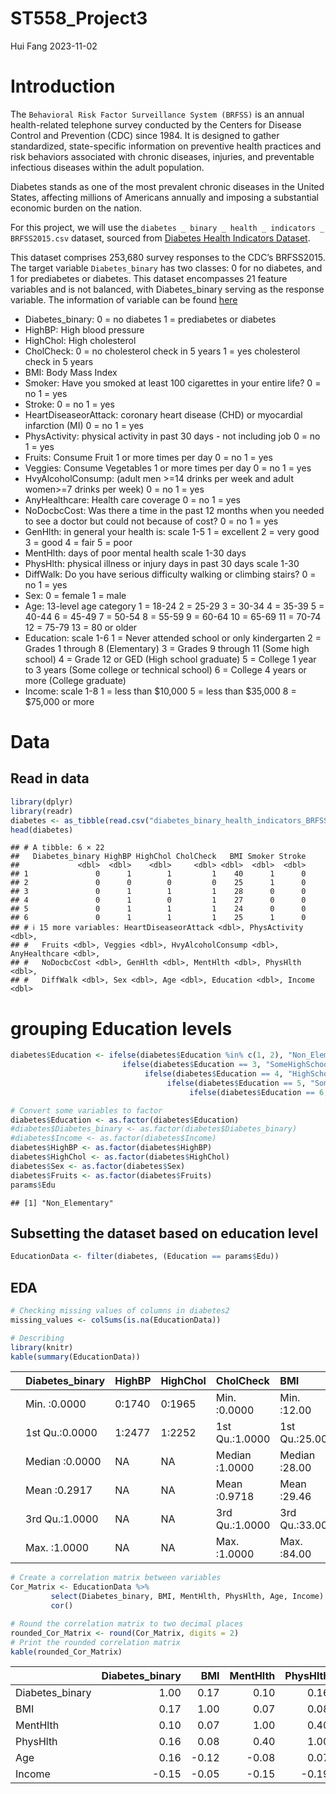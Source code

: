 ST558_Project3
================
Hui Fang
2023-11-02

# Introduction

The `Behavioral Risk Factor Surveillance System (BRFSS)` is an annual
health-related telephone survey conducted by the Centers for Disease
Control and Prevention (CDC) since 1984. It is designed to gather
standardized, state-specific information on preventive health practices
and risk behaviors associated with chronic diseases, injuries, and
preventable infectious diseases within the adult population.

Diabetes stands as one of the most prevalent chronic diseases in the
United States, affecting millions of Americans annually and imposing a
substantial economic burden on the nation.

For this project, we will use the
`diabetes _ binary _ health _ indicators _ BRFSS2015.csv` dataset,
sourced from [Diabetes Health Indicators
Dataset](https://www.kaggle.com/datasets/alexteboul/diabetes-health-indicators-dataset/).

This dataset comprises 253,680 survey responses to the CDC’s BRFSS2015.
The target variable `Diabetes_binary` has two classes: 0 for no
diabetes, and 1 for prediabetes or diabetes. This dataset encompasses 21
feature variables and is not balanced, with Diabetes_binary serving as
the response variable. The information of variable can be found
[here](https://www.kaggle.com/datasets/alexteboul/diabetes-health-indicators-dataset/?select=diabetes_binary_health_indicators_BRFSS2015.csv)

- Diabetes_binary: 0 = no diabetes 1 = prediabetes or diabetes  
- HighBP: High blood pressure  
- HighChol: High cholesterol  
- CholCheck: 0 = no cholesterol check in 5 years 1 = yes cholesterol
  check in 5 years  
- BMI: Body Mass Index  
- Smoker: Have you smoked at least 100 cigarettes in your entire life? 0
  = no 1 = yes  
- Stroke: 0 = no 1 = yes  
- HeartDiseaseorAttack: coronary heart disease (CHD) or myocardial
  infarction (MI) 0 = no 1 = yes  
- PhysActivity: physical activity in past 30 days - not including job 0
  = no 1 = yes  
- Fruits: Consume Fruit 1 or more times per day 0 = no 1 = yes  
- Veggies: Consume Vegetables 1 or more times per day 0 = no 1 = yes  
- HvyAlcoholConsump: (adult men \>=14 drinks per week and adult
  women\>=7 drinks per week) 0 = no 1 = yes  
- AnyHealthcare: Health care coverage 0 = no 1 = yes  
- NoDocbcCost: Was there a time in the past 12 months when you needed to
  see a doctor but could not because of cost? 0 = no 1 = yes  
- GenHlth: in general your health is: scale 1-5 1 = excellent 2 = very
  good 3 = good 4 = fair 5 = poor  
- MentHlth: days of poor mental health scale 1-30 days  
- PhysHlth: physical illness or injury days in past 30 days scale 1-30  
- DiffWalk: Do you have serious difficulty walking or climbing stairs? 0
  = no 1 = yes  
- Sex: 0 = female 1 = male  
- Age: 13-level age category 1 = 18-24 2 = 25-29 3 = 30-34 4 = 35-39 5 =
  40-44 6 = 45-49 7 = 50-54 8 = 55-59 9 = 60-64 10 = 65-69 11 = 70-74 12
  = 75-79 13 = 80 or older  
- Education: scale 1-6 1 = Never attended school or only kindergarten 2
  = Grades 1 through 8 (Elementary) 3 = Grades 9 through 11 (Some high
  school) 4 = Grade 12 or GED (High school graduate) 5 = College 1 year
  to 3 years (Some college or technical school) 6 = College 4 years or
  more (College graduate)  
- Income: scale 1-8 1 = less than \$10,000 5 = less than \$35,000 8 =
  \$75,000 or more

# Data

## Read in data

``` r
library(dplyr)
library(readr)
diabetes <- as_tibble(read.csv("diabetes_binary_health_indicators_BRFSS2015.csv", header = TRUE))
head(diabetes)
```

    ## # A tibble: 6 × 22
    ##   Diabetes_binary HighBP HighChol CholCheck   BMI Smoker Stroke
    ##             <dbl>  <dbl>    <dbl>     <dbl> <dbl>  <dbl>  <dbl>
    ## 1               0      1        1         1    40      1      0
    ## 2               0      0        0         0    25      1      0
    ## 3               0      1        1         1    28      0      0
    ## 4               0      1        0         1    27      0      0
    ## 5               0      1        1         1    24      0      0
    ## 6               0      1        1         1    25      1      0
    ## # ℹ 15 more variables: HeartDiseaseorAttack <dbl>, PhysActivity <dbl>,
    ## #   Fruits <dbl>, Veggies <dbl>, HvyAlcoholConsump <dbl>, AnyHealthcare <dbl>,
    ## #   NoDocbcCost <dbl>, GenHlth <dbl>, MentHlth <dbl>, PhysHlth <dbl>,
    ## #   DiffWalk <dbl>, Sex <dbl>, Age <dbl>, Education <dbl>, Income <dbl>

# grouping Education levels

``` r
diabetes$Education <- ifelse(diabetes$Education %in% c(1, 2), "Non_Elementary",
                         ifelse(diabetes$Education == 3, "SomeHighSchool", 
                              ifelse(diabetes$Education == 4, "HighSchool",
                                   ifelse(diabetes$Education == 5, "SomeCollege",
                                        ifelse(diabetes$Education == 6, "College", NA)))))

# Convert some variables to factor
diabetes$Education <- as.factor(diabetes$Education)
#diabetes$Diabetes_binary <- as.factor(diabetes$Diabetes_binary)
#diabetes$Income <- as.factor(diabetes$Income)
diabetes$HighBP <- as.factor(diabetes$HighBP)
diabetes$HighChol <- as.factor(diabetes$HighChol)
diabetes$Sex <- as.factor(diabetes$Sex)
diabetes$Fruits <- as.factor(diabetes$Fruits)
params$Edu
```

    ## [1] "Non_Elementary"

## Subsetting the dataset based on education level

``` r
EducationData <- filter(diabetes, (Education == params$Edu))
```

## EDA

``` r
# Checking missing values of columns in diabetes2
missing_values <- colSums(is.na(EducationData))
```

``` r
# Describing 
library(knitr)
kable(summary(EducationData))
```

|     | Diabetes_binary | HighBP | HighChol | CholCheck      | BMI           | Smoker         | Stroke          | HeartDiseaseorAttack | PhysActivity   | Fruits | Veggies        | HvyAlcoholConsump | AnyHealthcare  | NoDocbcCost    | GenHlth       | MentHlth       | PhysHlth       | DiffWalk       | Sex    | Age            | Education           | Income        |
|:----|:----------------|:-------|:---------|:---------------|:--------------|:---------------|:----------------|:---------------------|:---------------|:-------|:---------------|:------------------|:---------------|:---------------|:--------------|:---------------|:---------------|:---------------|:-------|:---------------|:--------------------|:--------------|
|     | Min. :0.0000    | 0:1740 | 0:1965   | Min. :0.0000   | Min. :12.00   | Min. :0.0000   | Min. :0.00000   | Min. :0.0000         | Min. :0.0000   | 0:1785 | Min. :0.0000   | Min. :0.00000     | Min. :0.0000   | Min. :0.0000   | Min. :1.000   | Min. : 0.000   | Min. : 0.000   | Min. :0.0000   | 0:2283 | Min. : 1.000   | College : 0         | Min. :1.000   |
|     | 1st Qu.:0.0000  | 1:2477 | 1:2252   | 1st Qu.:1.0000 | 1st Qu.:25.00 | 1st Qu.:0.0000 | 1st Qu.:0.00000 | 1st Qu.:0.0000       | 1st Qu.:0.0000 | 1:2432 | 1st Qu.:0.0000 | 1st Qu.:0.00000   | 1st Qu.:1.0000 | 1st Qu.:0.0000 | 1st Qu.:3.000 | 1st Qu.: 0.000 | 1st Qu.: 0.000 | 1st Qu.:0.0000 | 1:1934 | 1st Qu.: 7.000 | HighSchool : 0      | 1st Qu.:2.000 |
|     | Median :0.0000  | NA     | NA       | Median :1.0000 | Median :28.00 | Median :0.0000 | Median :0.00000 | Median :0.0000       | Median :1.0000 | NA     | Median :1.0000 | Median :0.00000   | Median :1.0000 | Median :0.0000 | Median :4.000 | Median : 0.000 | Median : 1.000 | Median :0.0000 | NA     | Median :10.000 | Non_Elementary:4217 | Median :3.000 |
|     | Mean :0.2917    | NA     | NA       | Mean :0.9718   | Mean :29.46   | Mean :0.4804   | Mean :0.08537   | Mean :0.1914         | Mean :0.5682   | NA     | Mean :0.6929   | Mean :0.02656     | Mean :0.8406   | Mean :0.1788   | Mean :3.471   | Mean : 5.219   | Mean : 8.368   | Mean :0.3801   | NA     | Mean : 9.111   | SomeCollege : 0     | Mean :3.313   |
|     | 3rd Qu.:1.0000  | NA     | NA       | 3rd Qu.:1.0000 | 3rd Qu.:33.00 | 3rd Qu.:1.0000 | 3rd Qu.:0.00000 | 3rd Qu.:0.0000       | 3rd Qu.:1.0000 | NA     | 3rd Qu.:1.0000 | 3rd Qu.:0.00000   | 3rd Qu.:1.0000 | 3rd Qu.:0.0000 | 3rd Qu.:4.000 | 3rd Qu.: 5.000 | 3rd Qu.:15.000 | 3rd Qu.:1.0000 | NA     | 3rd Qu.:12.000 | SomeHighSchool: 0   | 3rd Qu.:5.000 |
|     | Max. :1.0000    | NA     | NA       | Max. :1.0000   | Max. :84.00   | Max. :1.0000   | Max. :1.00000   | Max. :1.0000         | Max. :1.0000   | NA     | Max. :1.0000   | Max. :1.00000     | Max. :1.0000   | Max. :1.0000   | Max. :5.000   | Max. :30.000   | Max. :30.000   | Max. :1.0000   | NA     | Max. :13.000   | NA                  | Max. :8.000   |

``` r
# Create a correlation matrix between variables
Cor_Matrix <- EducationData %>% 
         select(Diabetes_binary, BMI, MentHlth, PhysHlth, Age, Income) %>%
         cor()

# Round the correlation matrix to two decimal places
rounded_Cor_Matrix <- round(Cor_Matrix, digits = 2)
# Print the rounded correlation matrix
kable(rounded_Cor_Matrix)
```

|                 | Diabetes_binary |   BMI | MentHlth | PhysHlth |   Age | Income |
|:----------------|----------------:|------:|---------:|---------:|------:|-------:|
| Diabetes_binary |            1.00 |  0.17 |     0.10 |     0.16 |  0.16 |  -0.15 |
| BMI             |            0.17 |  1.00 |     0.07 |     0.08 | -0.12 |  -0.05 |
| MentHlth        |            0.10 |  0.07 |     1.00 |     0.40 | -0.08 |  -0.15 |
| PhysHlth        |            0.16 |  0.08 |     0.40 |     1.00 |  0.07 |  -0.19 |
| Age             |            0.16 | -0.12 |    -0.08 |     0.07 |  1.00 |  -0.12 |
| Income          |           -0.15 | -0.05 |    -0.15 |    -0.19 | -0.12 |   1.00 |

